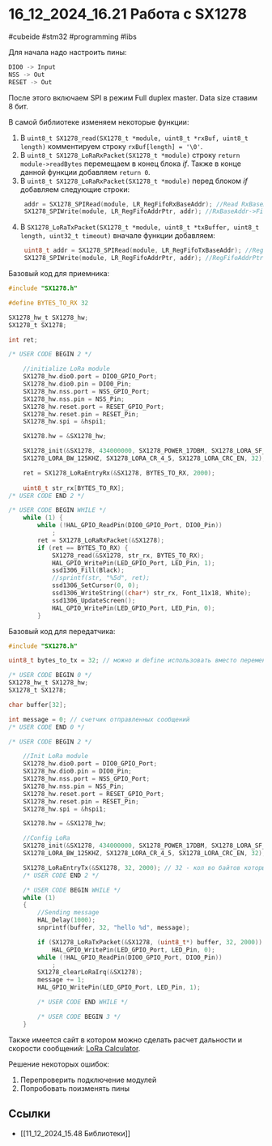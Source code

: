 # 16_12_2024_16.21 Работа с SX1278
#cubeide #stm32 #programming #libs

Для начала надо настроить пины:

```c
DIO0 -> Input
NSS -> Out
RESET -> Out
```

После этого включаем SPI в режим Full duplex master. Data size ставим 8 бит.

В самой библиотеке изменяем некоторые функции:
1. В `uint8_t SX1278_read(SX1278_t *module, uint8_t *rxBuf, uint8_t length)` комментируем строку `rxBuf[length] = '\0'`.
2. В `uint8_t SX1278_LoRaRxPacket(SX1278_t *module)` строку `return module->readBytes` перемещаем в конец блока _if_. Также в конце данной функции добавляем
   `return 0`.
3. В `uint8_t SX1278_LoRaRxPacket(SX1278_t *module)` перед блоком _if_ добавляем следующие строки:
   ```c
	addr = SX1278_SPIRead(module, LR_RegFifoRxBaseAddr); //Read RxBaseAddr
	SX1278_SPIWrite(module, LR_RegFifoAddrPtr, addr); //RxBaseAddr->FiFoAddrPtr
	```
4. В `SX1278_LoRaTxPacket(SX1278_t *module, uint8_t *txBuffer, uint8_t length, uint32_t timeout)` вначале функции добавляем:
   ```c
	uint8_t addr = SX1278_SPIRead(module, LR_RegFifoTxBaseAddr); //RegFiFoTxBaseAddr
	SX1278_SPIWrite(module, LR_RegFifoAddrPtr, addr); //RegFifoAddrPtr
	```

Базовый код для приемника:
```c
#include "SX1278.h"

#define BYTES_TO_RX 32

SX1278_hw_t SX1278_hw;
SX1278_t SX1278;

int ret;

/* USER CODE BEGIN 2 */

	//initialize LoRa module
	SX1278_hw.dio0.port = DIO0_GPIO_Port;
	SX1278_hw.dio0.pin = DIO0_Pin;
	SX1278_hw.nss.port = NSS_GPIO_Port;
	SX1278_hw.nss.pin = NSS_Pin;
	SX1278_hw.reset.port = RESET_GPIO_Port;
	SX1278_hw.reset.pin = RESET_Pin;
	SX1278_hw.spi = &hspi1;

	SX1278.hw = &SX1278_hw;

	SX1278_init(&SX1278, 434000000, SX1278_POWER_17DBM, SX1278_LORA_SF_6,
	SX1278_LORA_BW_125KHZ, SX1278_LORA_CR_4_5, SX1278_LORA_CRC_EN, 32);

	ret = SX1278_LoRaEntryRx(&SX1278, BYTES_TO_RX, 2000);
	
	uint8_t str_rx[BYTES_TO_RX];
/* USER CODE END 2 */

/* USER CODE BEGIN WHILE */
	while (1) {
		while (!HAL_GPIO_ReadPin(DIO0_GPIO_Port, DIO0_Pin))
			;
		ret = SX1278_LoRaRxPacket(&SX1278);
		if (ret == BYTES_TO_RX) {
			SX1278_read(&SX1278, str_rx, BYTES_TO_RX);
			HAL_GPIO_WritePin(LED_GPIO_Port, LED_Pin, 1);
			ssd1306_Fill(Black);
			//sprintf(str, "%5d", ret);
			ssd1306_SetCursor(0, 0);
			ssd1306_WriteString((char*) str_rx, Font_11x18, White);
			ssd1306_UpdateScreen();
			HAL_GPIO_WritePin(LED_GPIO_Port, LED_Pin, 0);
		}

```
Базовый код для передатчика:
```c
#include "SX1278.h"

uint8_t bytes_to_tx = 32; // можно и define использовать вместо переменной

/* USER CODE BEGIN 0 */
SX1278_hw_t SX1278_hw;
SX1278_t SX1278;

char buffer[32];

int message = 0; // счетчик отправленных сообщений
/* USER CODE END 0 */

/* USER CODE BEGIN 2 */

	//Init LoRa module
	SX1278_hw.dio0.port = DIO0_GPIO_Port;
	SX1278_hw.dio0.pin = DIO0_Pin;
	SX1278_hw.nss.port = NSS_GPIO_Port;
	SX1278_hw.nss.pin = NSS_Pin;
	SX1278_hw.reset.port = RESET_GPIO_Port;
	SX1278_hw.reset.pin = RESET_Pin;
	SX1278_hw.spi = &hspi1;

	SX1278.hw = &SX1278_hw;

	//Config LoRa
	SX1278_init(&SX1278, 434000000, SX1278_POWER_17DBM, SX1278_LORA_SF_6,
	SX1278_LORA_BW_125KHZ, SX1278_LORA_CR_4_5, SX1278_LORA_CRC_EN, 32); // 32 - кол во байтов которые отправится

	SX1278_LoRaEntryTx(&SX1278, 32, 2000); // 32 - кол во байтов которые отправится
	/* USER CODE END 2 */

	/* USER CODE BEGIN WHILE */
	while (1)
	{
		//Sending message
		HAL_Delay(1000);
		snprintf(buffer, 32, "hello %d", message);

		if (SX1278_LoRaTxPacket(&SX1278, (uint8_t*) buffer, 32, 2000)) // 32 - кол во байтов которые отправится
			HAL_GPIO_WritePin(LED_GPIO_Port, LED_Pin, 0);
		while (!HAL_GPIO_ReadPin(DIO0_GPIO_Port, DIO0_Pin))
			;
		SX1278_clearLoRaIrq(&SX1278);
		message += 1;
		HAL_GPIO_WritePin(LED_GPIO_Port, LED_Pin, 1);

		/* USER CODE END WHILE */

		/* USER CODE BEGIN 3 */
	}


```

Также имеется сайт в котором можно сделать расчет дальности и скорости сообщений: [LoRa Calculator](https://www.semtech.com/design-support/lora-calculator).

Решение некоторых ошибок:

1. Перепроверить подключение модулей
2. Попробовать поизменять пины

## Ссылки
- [[11_12_2024_15.48 Библиотеки]]
